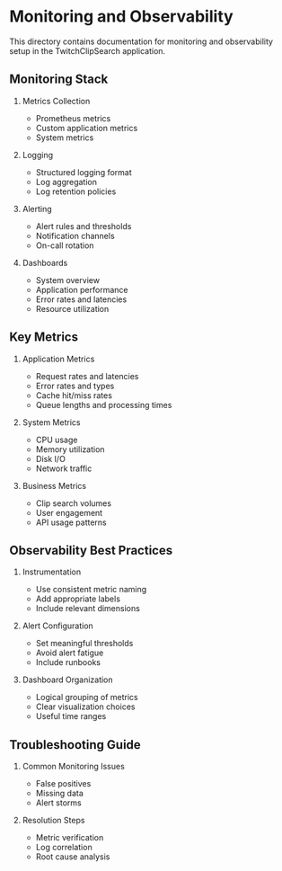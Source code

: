 # Monitoring and Observability

This directory contains documentation for monitoring and observability setup in the TwitchClipSearch application.

## Monitoring Stack

1. Metrics Collection
   - Prometheus metrics
   - Custom application metrics
   - System metrics

2. Logging
   - Structured logging format
   - Log aggregation
   - Log retention policies

3. Alerting
   - Alert rules and thresholds
   - Notification channels
   - On-call rotation

4. Dashboards
   - System overview
   - Application performance
   - Error rates and latencies
   - Resource utilization

## Key Metrics

1. Application Metrics
   - Request rates and latencies
   - Error rates and types
   - Cache hit/miss rates
   - Queue lengths and processing times

2. System Metrics
   - CPU usage
   - Memory utilization
   - Disk I/O
   - Network traffic

3. Business Metrics
   - Clip search volumes
   - User engagement
   - API usage patterns

## Observability Best Practices

1. Instrumentation
   - Use consistent metric naming
   - Add appropriate labels
   - Include relevant dimensions

2. Alert Configuration
   - Set meaningful thresholds
   - Avoid alert fatigue
   - Include runbooks

3. Dashboard Organization
   - Logical grouping of metrics
   - Clear visualization choices
   - Useful time ranges

## Troubleshooting Guide

1. Common Monitoring Issues
   - False positives
   - Missing data
   - Alert storms

2. Resolution Steps
   - Metric verification
   - Log correlation
   - Root cause analysis